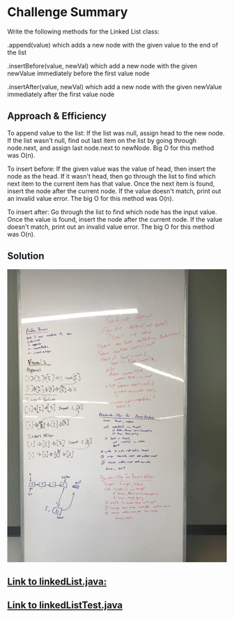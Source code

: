 # Challenge Summary
Write the following methods for the Linked List class:

.append(value) which adds a new node with the given value to the end of the list

.insertBefore(value, newVal) which add a new node with the given newValue immediately before the first value node

.insertAfter(value, newVal) which add a new node with the given newValue immediately after the first value node


## Approach & Efficiency
To append value to the list: If the list was null, assign head to the new node. If the list wasn't null, find out last item on the list by going through node.next, and assign last node.next to newNode. Big O for this method was O(n).

To insert before: If the given value was the value of head, then insert the node as the head. If it wasn't head, then go through the list to find which next item to the current item has that value. Once the next item is found, insert the node after the current node. If the value doesn't match, print out an invalid value error. The big O for this method was O(n).

To insert after: Go through the list to find which node has the input value. Once the value is found, insert the node after the current node. If the value doesn't match, print out an invalid value error. The big O for this method was O(n).

## Solution
![Linked list insertion](https://raw.githubusercontent.com/sadhikari07/data-structures-and-algorithms/master/java401_code_challenges/assets/linkedList.jpg)


## [Link to linkedList.java:](https://github.com/sadhikari07/data-structures-and-algorithms/blob/master/java401_code_challenges/src/main/java/java401_code_challenges/linkedlist/LinkedList.java)

## [Link to linkedListTest.java](https://github.com/sadhikari07/data-structures-and-algorithms/blob/master/java401_code_challenges/src/test/java/java401_code_challenges/linkedlist/LinkedListTest.java)
